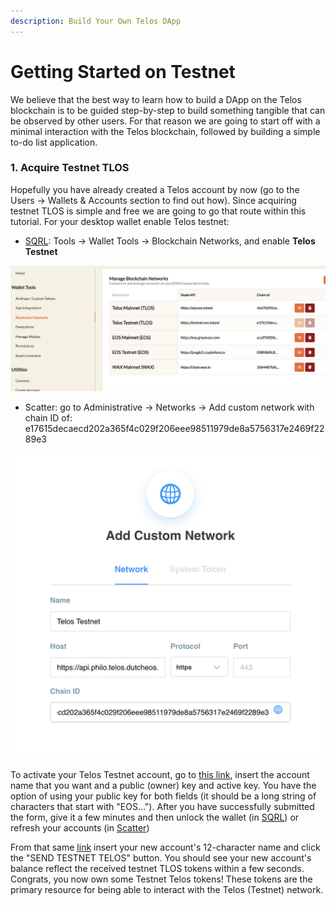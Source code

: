 ```yaml
---
description: Build Your Own Telos DApp
---
```


# Getting Started on Testnet

We believe that the best way to learn how to build a DApp on the Telos blockchain is to be guided step-by-step to build something tangible that can be observed by other users. For that reason we are going to start off with a minimal interaction with the Telos blockchain, followed by building a simple to-do list application.

### 1. Acquire Testnet TLOS

Hopefully you have already created a Telos account by now \(go to the Users -&gt; Wallets & Accounts section to find out how\). Since acquiring testnet TLOS is simple and free we are going to go that route within this tutorial. For your desktop wallet enable Telos testnet:

* [SQRL](https://sqrlwallet.io/): Tools -&gt; Wallet Tools -&gt; Blockchain Networks, and enable **Telos Testnet** 

![Enable Telos Testnet in SQRL Wallet](../.gitbook/assets/image%20%288%29.png)

* Scatter: go to Administrative -&gt; Networks -&gt; Add custom network with chain ID of: e17615decaecd202a365f4c029f206eee98511979de8a5756317e2469f2289e3

![Enable Telos Testnet in Scatter](../.gitbook/assets/image%20%287%29.png)

To activate your Telos Testnet account, go to [this link](https://app.telos.net/testnet/developers), insert the account name that you want and a public \(owner\) key and active key. You have the option of using your public key for both fields \(it should be a long string of characters that start with "EOS..."\). After you have successfully submitted the form, give it a few minutes and then unlock the wallet \(in [SQRL](https://sqrlwallet.io/)\) or refresh your accounts \(in [Scatter](https://get-scatter.com/)\)

From that same [link](https://app.telos.net/testnet/developers) insert your new account's 12-character name and click the "SEND TESTNET TELOS" button. You should see your new account's balance reflect the received testnet TLOS tokens within a few seconds. Congrats, you now own some Testnet Telos tokens! These tokens are the primary resource for being able to interact with the Telos \(Testnet\) network.



